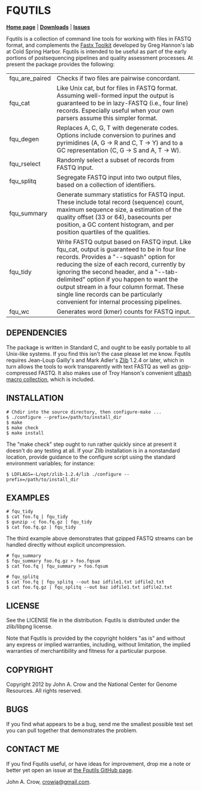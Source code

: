 # FQUTILS

**[Home page](http://crowja.github.com/fqutils)** | **[Downloads](https://github.com/crowja/fqutils/downloads)** | **[Issues](https://github.com/crowja/fqutils/issues)**

Fqutils is a collection of command line tools for working with files in FASTQ format, and
complements the [Fastx Toolkit](http://hannonlab.cshl.edu/fastx_toolkit) developed by
Greg Hannon's lab at Cold Spring Harbor. Fqutils is intended to be useful as part of
the early portions of postsequencing pipelines and quality assessment processes. At present
the package provides the following:

<table>
<tr><td>fqu_are_paired</td><td>Checks if two files are pairwise concordant.</td></tr>
<tr><td>fqu_cat</td><td>Like Unix cat, but for files in FASTQ format. Assuming well-formed input the output is guaranteed to be in lazy-FASTQ (i.e., four line) records. Especially useful when your own parsers assume this simpler format.</td></tr>
<tr><td>fqu_degen</td><td>Replaces A, C, G, T with degenerate codes. Options include conversion to purines and pyrimidines (A, G -> R and C, T -> Y) and to a GC representation (C, G -> S and A, T -> W).</td></tr>
<tr><td>fqu_rselect</td><td>Randomly select a subset of records from FASTQ input.</td></tr>
<tr><td>fqu_splitq</td><td>Segregate FASTQ input into two output files, based on a collection of identifiers.</td></tr>
<tr><td>fqu_summary</td><td>Generate summary statistics for FASTQ input.
These include total record (sequence) count, maximum sequence size, a estimation
of the quality offset (33 or 64), basecounts per position, a GC content histogram,
and per position quartiles of the qualities.</td></tr>
<tr><td>fqu_tidy</td><td>Write FASTQ output based on FASTQ input. Like fqu_cat, output is guaranteed to be in four line records. Provides a "--squash" option for reducing the size of each record, currently by ignoring the second header, and a "--tab-delimited" option if you happen to want the output stream in a four column format. These single line records can be particularly convenient for internal processing pipelines.</td></tr>
<tr><td>fqu_wc</td><td>Generates word (kmer) counts for FASTQ input.</td></tr>
</table>

## DEPENDENCIES

The package is written in Standard C, and ought to be easily portable to all Unix-like
systems. If you find this isn't the case please let me know. Fqutils requires Jean-Loup
Gailly's and Mark Adler's [Zlib](http://www.zlib.net/) 1.2.4 or later, which in turn allows
the tools to work transparently with text FASTQ as well as gzip-compressed FASTQ. It also
makes use of Troy Hanson's convenient [uthash macro collection](http://uthash.sourceforge.net), which is included.

## INSTALLATION

    # Chdir into the source directory, then configure-make ...
    $ ./configure --prefix=/path/to/install_dir
    $ make
    $ make check
    $ make install

The "make check" step ought to run rather quickly since at present it doesn't do any
testing at all. If your Zlib installation is in a nonstandard location, provide guidance
to the configure script using the standard environment variables; for instance:

    $ LDFLAGS=-L/opt/zlib-1.2.4/lib ./configure --prefix=/path/to/install_dir

## EXAMPLES

    # fqu_tidy
    $ cat foo.fq | fqu_tidy
    $ gunzip -c foo.fq.gz | fqu_tidy
    $ cat foo.fq.gz | fqu_tidy

The third example above demonstrates that gzipped FASTQ streams can be handled directly
without explicit uncompression. 

    # fqu_summary
    $ fqu_summary foo.fq.gz > foo.fqsum
    $ cat foo.fq | fqu_summary > foo.fqsum

    # fqu_splitq
    $ cat foo.fq | fqu_splitq --out baz idfile1.txt idfile2.txt
    $ cat foo.fq.gz | fqu_splitq --out baz idfile1.txt idfile2.txt

## LICENSE

See the LICENSE file in the distribution. Fqutils is distributed under the zlib/libpng license.

Note that Fqutils is provided by the copyright holders "as is" and without any express or implied
warranties, including, without limitation, the implied warranties of merchantibility and fitness
for a particular purpose.

## COPYRIGHT

Copyright 2012 by John A. Crow and the National Center for Genome Resources. All rights reserved.

## BUGS

If you find what appears to be a bug, send me the smallest possible test set you
can pull together that demonstrates the problem.

## CONTACT ME

If you find Fqutils useful, or have ideas for improvement, drop me a note or better yet open
an issue at [the Fqutils GitHub page](https://github.com/crowja/fqutils).

John A. Crow, <crowja@gmail.com>.


